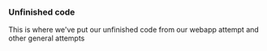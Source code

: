 ### Unfinished code
This is where we've put our unfinished code from our webapp attempt and other general attempts
